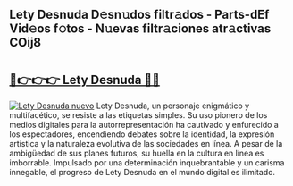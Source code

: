 ## Lety Desnuda D𝚎sn𝚞dos filtr𝚊dos - Parts-dEf Vid𝚎os f𝚘tos - N𝚞evas filtr𝚊ciones atr𝚊ctivas COij8

# <h2><a href="http://mb1kog.tromn.icu/?c=Lety+Desnuda">🔗👉👉👉 Lety Desnuda 🔗🔗</a></h2>

[![Lety Desnuda nuevo](https://i.imgur.com/pEAQMta.gif)](http://mb1kog.tromn.icu/?c=Lety+Desnuda)
Lety Desnuda, un personaje enigmático y multifacético, se resiste a las etiquetas simples. Su uso pionero de los medios digitales para la autorrepresentación ha cautivado y enfurecido a los espectadores, encendiendo debates sobre la identidad, la expresión artística y la naturaleza evolutiva de las sociedades en línea. A pesar de la ambigüedad de sus planes futuros, su huella en la cultura en línea es imborrable. Impulsado por una determinación inquebrantable y un carisma innegable, el progreso de Lety Desnuda en el mundo digital es ilimitado.
